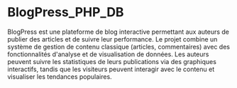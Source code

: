 # BlogPress_PHP_DB
BlogPress est une plateforme de blog interactive permettant aux auteurs de publier des articles et de suivre leur performance. Le projet combine un système de gestion de contenu classique (articles, commentaires) avec des fonctionnalités d'analyse et de visualisation de données. Les auteurs peuvent suivre les statistiques de leurs publications via des graphiques interactifs, tandis que les visiteurs peuvent interagir avec le contenu et visualiser les tendances populaires.
